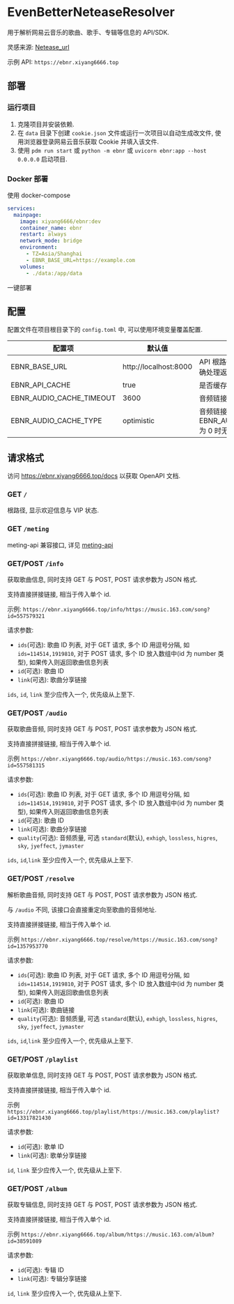 # EvenBetterNeteaseResolver

用于解析网易云音乐的歌曲、歌手、专辑等信息的 API/SDK.

灵感来源: [Netease_url](https://github.com/Suxiaoqinx/Netease_url)

示例 API: `https://ebnr.xiyang6666.top`

## 部署

### 运行项目

1. 克隆项目并安装依赖.
2. 在 `data` 目录下创建 `cookie.json` 文件或运行一次项目以自动生成改文件, 使用浏览器登录网易云音乐获取 Cookie 并填入该文件.
3. 使用 `pdm run start` 或 `python -m ebnr` 或 `uvicorn ebnr:app --host 0.0.0.0` 启动项目.

### Docker 部署

使用 docker-compose

```yaml
services:
  mainpage:
    image: xiyang6666/ebnr:dev
    container_name: ebnr
    restart: always
    network_mode: bridge
    environment:
      - TZ=Asia/Shanghai
      - EBNR_BASE_URL=https://example.com
    volumes:
      - ./data:/app/data
```

一键部署

## 配置

配置文件在项目根目录下的 `config.toml` 中, 可以使用环境变量覆盖配置.

| 配置项                   | 默认值                | 介绍                                                   |
| ------------------------ | --------------------- | ------------------------------------------------------ |
| EBNR_BASE_URL            | http://localhost:8000 | API 根路径, 用于 meting-api 正确处理返回值             |
| EBNR_API_CACHE           | true                  | 是否缓存上游网易云 API 返回值                          |
| EBNR_AUDIO_CACHE_TIMEOUT | 3600                  | 音频链接缓存时长, 为 0 则不缓存                        |
| EBNR_AUDIO_CACHE_TYPE    | optimistic            | 音频链接缓存策略，EBNR_AUDIO_CACHE_TIMEOUT 为 0 时无效 |

## 请求格式

访问 https://ebnr.xiyang6666.top/docs 以获取 OpenAPI 文档.

### GET `/`

根路径, 显示欢迎信息与 VIP 状态.

### GET `/meting`

meting-api 兼容接口, 详见 [meting-api](https://github.com/injahow/meting-api)

### GET/POST `/info`

获取歌曲信息, 同时支持 GET 与 POST, POST 请求参数为 JSON 格式.

支持直接拼接链接, 相当于传入单个 id.

示例:
`https://ebnr.xiyang6666.top/info/https://music.163.com/song?id=557579321`

请求参数:

- `ids`(可选): 歌曲 ID 列表, 对于 GET 请求, 多个 ID 用逗号分隔, 如 `ids=114514,1919810`, 对于 POST 请求, 多个 ID 放入数组中(id 为 number 类型), 如果传入则返回歌曲信息列表
- `id`(可选): 歌曲 ID
- `link`(可选): 歌曲分享链接

`ids`, `id`, `link` 至少应传入一个, 优先级从上至下.

### GET/POST `/audio`

获取歌曲音频, 同时支持 GET 与 POST, POST 请求参数为 JSON 格式.

支持直接拼接链接, 相当于传入单个 id.

示例
`https://ebnr.xiyang6666.top/audio/https://music.163.com/song?id=557581315`

请求参数:

- `ids`(可选): 歌曲 ID 列表, 对于 GET 请求, 多个 ID 用逗号分隔, 如 `ids=114514,1919810`, 对于 POST 请求, 多个 ID 放入数组中(id 为 number 类型), 如果传入则返回歌曲信息列表
- `id`(可选): 歌曲 ID
- `link`(可选): 歌曲分享链接
- `quality`(可选): 音频质量, 可选 `standard`(默认), `exhigh`, `lossless`, `higres`, `sky`, `jyeffect`, `jymaster`

`ids`, `id`,`link` 至少应传入一个, 优先级从上至下.

### GET/POST `/resolve`

解析歌曲音频, 同时支持 GET 与 POST, POST 请求参数为 JSON 格式.

与 `/audio` 不同, 该接口会直接重定向至歌曲的音频地址.

支持直接拼接链接, 相当于传入单个 id.

示例
`https://ebnr.xiyang6666.top/resolve/https://music.163.com/song?id=1357953770`

请求参数:

- `ids`(可选): 歌曲 ID 列表, 对于 GET 请求, 多个 ID 用逗号分隔, 如 `ids=114514,1919810`, 对于 POST 请求, 多个 ID 放入数组中(id 为 number 类型), 如果传入则返回歌曲信息列表
- `id`(可选): 歌曲 ID
- `link`(可选): 歌曲链接
- `quality`(可选): 音频质量, 可选 `standard`(默认), `exhigh`, `lossless`, `higres`, `sky`, `jyeffect`, `jymaster`

`ids`, `id`,`link` 至少应传入一个, 优先级从上至下.

### GET/POST `/playlist`

获取歌单信息, 同时支持 GET 与 POST, POST 请求参数为 JSON 格式.

支持直接拼接链接, 相当于传入单个 id.

示例
`https://ebnr.xiyang6666.top/playlist/https://music.163.com/playlist?id=13317821430`

请求参数:

- `id`(可选): 歌单 ID
- `link`(可选): 歌单分享链接

`id`, `link` 至少应传入一个, 优先级从上至下.

### GET/POST `/album`

获取专辑信息, 同时支持 GET 与 POST, POST 请求参数为 JSON 格式.

支持直接拼接链接, 相当于传入单个 id.

示例
`https://ebnr.xiyang6666.top/album/https://music.163.com/album?id=38591089`

请求参数:

- `id`(可选): 专辑 ID
- `link`(可选): 专辑分享链接

`id`, `link` 至少应传入一个, 优先级从上至下.
